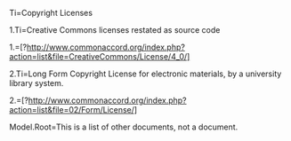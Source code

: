 Ti=Copyright Licenses

1.Ti=Creative Commons licenses restated as source code

1.=[?http://www.commonaccord.org/index.php?action=list&file=CreativeCommons/License/4_0/]

2.Ti=Long Form Copyright License for electronic materials, by a university library system. 

2.=[?http://www.commonaccord.org/index.php?action=list&file=02/Form/License/]

Model.Root=This is a list of other documents, not a document.